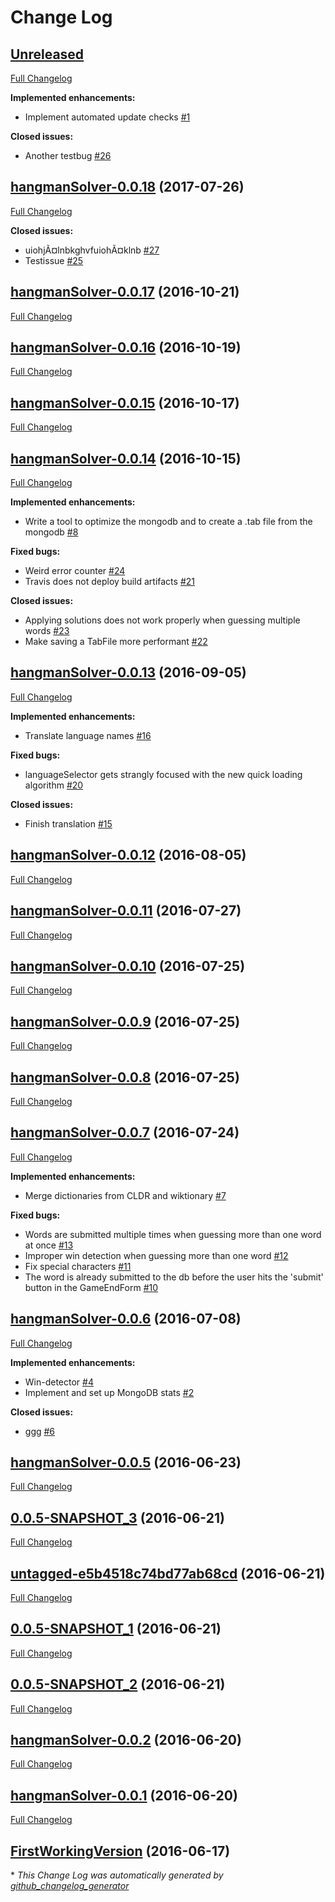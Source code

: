 # Change Log

## [Unreleased](https://github.com/vatbub/hangman-solver/tree/HEAD)

[Full Changelog](https://github.com/vatbub/hangman-solver/compare/hangmanSolver-0.0.18...HEAD)

**Implemented enhancements:**

- Implement automated update checks [\#1](https://github.com/vatbub/hangman-solver/issues/1)

**Closed issues:**

- Another testbug [\#26](https://github.com/vatbub/hangman-solver/issues/26)

## [hangmanSolver-0.0.18](https://github.com/vatbub/hangman-solver/tree/hangmanSolver-0.0.18) (2017-07-26)
[Full Changelog](https://github.com/vatbub/hangman-solver/compare/hangmanSolver-0.0.17...hangmanSolver-0.0.18)

**Closed issues:**

- uiohjÃ¤lnbkghvfuiohÃ¤klnb [\#27](https://github.com/vatbub/hangman-solver/issues/27)
- Testissue [\#25](https://github.com/vatbub/hangman-solver/issues/25)

## [hangmanSolver-0.0.17](https://github.com/vatbub/hangman-solver/tree/hangmanSolver-0.0.17) (2016-10-21)
[Full Changelog](https://github.com/vatbub/hangman-solver/compare/hangmanSolver-0.0.16...hangmanSolver-0.0.17)

## [hangmanSolver-0.0.16](https://github.com/vatbub/hangman-solver/tree/hangmanSolver-0.0.16) (2016-10-19)
[Full Changelog](https://github.com/vatbub/hangman-solver/compare/hangmanSolver-0.0.15...hangmanSolver-0.0.16)

## [hangmanSolver-0.0.15](https://github.com/vatbub/hangman-solver/tree/hangmanSolver-0.0.15) (2016-10-17)
[Full Changelog](https://github.com/vatbub/hangman-solver/compare/hangmanSolver-0.0.14...hangmanSolver-0.0.15)

## [hangmanSolver-0.0.14](https://github.com/vatbub/hangman-solver/tree/hangmanSolver-0.0.14) (2016-10-15)
[Full Changelog](https://github.com/vatbub/hangman-solver/compare/hangmanSolver-0.0.13...hangmanSolver-0.0.14)

**Implemented enhancements:**

- Write a tool to optimize the mongodb and to create a .tab file from the mongodb [\#8](https://github.com/vatbub/hangman-solver/issues/8)

**Fixed bugs:**

- Weird error counter [\#24](https://github.com/vatbub/hangman-solver/issues/24)
- Travis does not deploy build artifacts [\#21](https://github.com/vatbub/hangman-solver/issues/21)

**Closed issues:**

- Applying solutions does not work properly when guessing multiple words [\#23](https://github.com/vatbub/hangman-solver/issues/23)
- Make saving a TabFile more performant [\#22](https://github.com/vatbub/hangman-solver/issues/22)

## [hangmanSolver-0.0.13](https://github.com/vatbub/hangman-solver/tree/hangmanSolver-0.0.13) (2016-09-05)
[Full Changelog](https://github.com/vatbub/hangman-solver/compare/hangmanSolver-0.0.12...hangmanSolver-0.0.13)

**Implemented enhancements:**

- Translate language names [\#16](https://github.com/vatbub/hangman-solver/issues/16)

**Fixed bugs:**

- languageSelector gets strangly focused with the new quick loading algorithm [\#20](https://github.com/vatbub/hangman-solver/issues/20)

**Closed issues:**

- Finish translation [\#15](https://github.com/vatbub/hangman-solver/issues/15)

## [hangmanSolver-0.0.12](https://github.com/vatbub/hangman-solver/tree/hangmanSolver-0.0.12) (2016-08-05)
[Full Changelog](https://github.com/vatbub/hangman-solver/compare/hangmanSolver-0.0.11...hangmanSolver-0.0.12)

## [hangmanSolver-0.0.11](https://github.com/vatbub/hangman-solver/tree/hangmanSolver-0.0.11) (2016-07-27)
[Full Changelog](https://github.com/vatbub/hangman-solver/compare/hangmanSolver-0.0.10...hangmanSolver-0.0.11)

## [hangmanSolver-0.0.10](https://github.com/vatbub/hangman-solver/tree/hangmanSolver-0.0.10) (2016-07-25)
[Full Changelog](https://github.com/vatbub/hangman-solver/compare/hangmanSolver-0.0.9...hangmanSolver-0.0.10)

## [hangmanSolver-0.0.9](https://github.com/vatbub/hangman-solver/tree/hangmanSolver-0.0.9) (2016-07-25)
[Full Changelog](https://github.com/vatbub/hangman-solver/compare/hangmanSolver-0.0.8...hangmanSolver-0.0.9)

## [hangmanSolver-0.0.8](https://github.com/vatbub/hangman-solver/tree/hangmanSolver-0.0.8) (2016-07-25)
[Full Changelog](https://github.com/vatbub/hangman-solver/compare/hangmanSolver-0.0.7...hangmanSolver-0.0.8)

## [hangmanSolver-0.0.7](https://github.com/vatbub/hangman-solver/tree/hangmanSolver-0.0.7) (2016-07-24)
[Full Changelog](https://github.com/vatbub/hangman-solver/compare/hangmanSolver-0.0.6...hangmanSolver-0.0.7)

**Implemented enhancements:**

- Merge dictionaries from CLDR and wiktionary [\#7](https://github.com/vatbub/hangman-solver/issues/7)

**Fixed bugs:**

- Words are submitted multiple times when guessing more than one word at once [\#13](https://github.com/vatbub/hangman-solver/issues/13)
- Improper win detection when guessing more than one word [\#12](https://github.com/vatbub/hangman-solver/issues/12)
- Fix special characters [\#11](https://github.com/vatbub/hangman-solver/issues/11)
- The word is already submitted to the db before the user hits the 'submit' button in the GameEndForm [\#10](https://github.com/vatbub/hangman-solver/issues/10)

## [hangmanSolver-0.0.6](https://github.com/vatbub/hangman-solver/tree/hangmanSolver-0.0.6) (2016-07-08)
[Full Changelog](https://github.com/vatbub/hangman-solver/compare/hangmanSolver-0.0.5...hangmanSolver-0.0.6)

**Implemented enhancements:**

- Win-detector [\#4](https://github.com/vatbub/hangman-solver/issues/4)
- Implement and set up MongoDB stats [\#2](https://github.com/vatbub/hangman-solver/issues/2)

**Closed issues:**

- ggg [\#6](https://github.com/vatbub/hangman-solver/issues/6)

## [hangmanSolver-0.0.5](https://github.com/vatbub/hangman-solver/tree/hangmanSolver-0.0.5) (2016-06-23)
[Full Changelog](https://github.com/vatbub/hangman-solver/compare/0.0.5-SNAPSHOT_3...hangmanSolver-0.0.5)

## [0.0.5-SNAPSHOT_3](https://github.com/vatbub/hangman-solver/tree/0.0.5-SNAPSHOT_3) (2016-06-21)
[Full Changelog](https://github.com/vatbub/hangman-solver/compare/untagged-e5b4518c74bd77ab68cd...0.0.5-SNAPSHOT_3)

## [untagged-e5b4518c74bd77ab68cd](https://github.com/vatbub/hangman-solver/tree/untagged-e5b4518c74bd77ab68cd) (2016-06-21)
[Full Changelog](https://github.com/vatbub/hangman-solver/compare/0.0.5-SNAPSHOT_1...untagged-e5b4518c74bd77ab68cd)

## [0.0.5-SNAPSHOT_1](https://github.com/vatbub/hangman-solver/tree/0.0.5-SNAPSHOT_1) (2016-06-21)
[Full Changelog](https://github.com/vatbub/hangman-solver/compare/0.0.5-SNAPSHOT_2...0.0.5-SNAPSHOT_1)

## [0.0.5-SNAPSHOT_2](https://github.com/vatbub/hangman-solver/tree/0.0.5-SNAPSHOT_2) (2016-06-21)
[Full Changelog](https://github.com/vatbub/hangman-solver/compare/hangmanSolver-0.0.2...0.0.5-SNAPSHOT_2)

## [hangmanSolver-0.0.2](https://github.com/vatbub/hangman-solver/tree/hangmanSolver-0.0.2) (2016-06-20)
[Full Changelog](https://github.com/vatbub/hangman-solver/compare/hangmanSolver-0.0.1...hangmanSolver-0.0.2)

## [hangmanSolver-0.0.1](https://github.com/vatbub/hangman-solver/tree/hangmanSolver-0.0.1) (2016-06-20)
[Full Changelog](https://github.com/vatbub/hangman-solver/compare/FirstWorkingVersion...hangmanSolver-0.0.1)

## [FirstWorkingVersion](https://github.com/vatbub/hangman-solver/tree/FirstWorkingVersion) (2016-06-17)


\* *This Change Log was automatically generated by [github_changelog_generator](https://github.com/skywinder/Github-Changelog-Generator)*